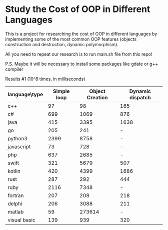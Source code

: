 # Study the Cost of OOP in Different Languages

This is a project for researching the cost of OOP in different languages
by implementing some of the most common OOP features (objects construction
and destruction, dynamic polymorphism).

All you need to repeat our research is to run main.sh file from this repo!

P.S. Maybe it will be necessary to install some packages like gdate or g++ compiler

Results #1 (10^8 times, in milliseconds)

| language\type | Simple loop | Object Creation | Dynamic dispatch |
| ------------- | ----------- | --------------- | ---------------- |
| c++           | 97          | 98              | 165              |
| c#            | 699         | 1069            | 876              |
| java          | 415         | 3395            | 1638             |
| go            | 205         | 241             |  -               |
| python3       | 2399        | 8758            |  -               |
| javascript    | 73          | 728             |  -               |
| php           | 637         | 2685            |  -               |
| swift         | 321         | 5679            | 507              |
| kotlin        | 420         | 4399            | 1686             |
| rust          | 287         | 292             | 444              |
| ruby          | 2116        | 7348            |  -               |
| fortran       | 207         | 208             | 218              |
| delphi        | 206         | 3088            | 211              |
| matlab        | 59          | 273614          |  -               |
| visual basic  | 139         | 939             | 320              |

